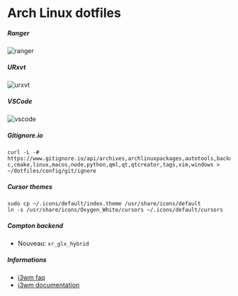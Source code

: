 # Arch Linux dotfiles

##### Ranger

![ranger](https://static.tuxico.com/dotfiles/ranger/preview.png)

##### URxvt

![urxvt](https://static.tuxico.com/dotfiles/urxvt/preview.png)

##### VSCode

![vscode](https://static.tuxico.com/dotfiles/vscode/preview.png)

##### Gitignore.io

```
curl -L -# https://www.gitignore.io/api/archives,archlinuxpackages,autotools,backup,\
c,cmake,linux,macos,node,python,qml,qt,qtcreator,tags,vim,windows > ~/dotfiles/config/git/ignore
```

##### Cursor themes

```
sudo cp ~/.icons/default/index.theme /usr/share/icons/default
ln -s /usr/share/icons/Oxygen_White/cursors ~/.icons/default/cursors
```

##### Compton backend

* Nouveau: `xr_glx_hybrid`

##### Informations

* [i3wm faq](https://www.reddit.com/r/i3wm)
* [i3wm documentation](http://i3wm.org/docs)

